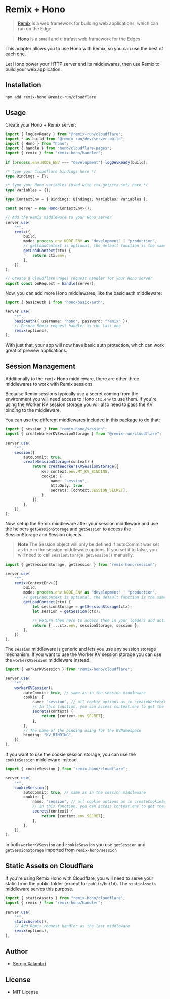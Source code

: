 # Remix + Hono

> [Remix](https://remix.run) is a web framework for building web applications,
> which can run on the Edge.

> [Hono](https://hono.dev) is a small and ultrafast web framework for the Edges.

This adapter allows you to use Hono with Remix, so you can use the best of each
one.

Let Hono power your HTTP server and its middlewares, then use Remix to build
your web application.

## Installation

```sh
npm add remix-hono @remix-run/cloudflare
```

## Usage

Create your Hono + Remix server:

```ts
import { logDevReady } from "@remix-run/cloudflare";
import * as build from "@remix-run/dev/server-build";
import { Hono } from "hono";
import { handle } from "hono/cloudflare-pages";
import { remix } from "remix-hono/handler";

if (process.env.NODE_ENV === "development") logDevReady(build);

/* type your Cloudflare bindings here */
type Bindings = {};

/* type your Hono variables (used with ctx.get/ctx.set) here */
type Variables = {};

type ContextEnv = { Bindings: Bindings; Variables: Variables };

const server = new Hono<ContextEnv>();

// Add the Remix middleware to your Hono server
server.use(
	"*",
	remix({
		build,
		mode: process.env.NODE_ENV as "development" | "production",
		// getLoadContext is optional, the default function is the same as here
		getLoadContext(ctx) {
			return ctx.env;
		},
	}),
);

// Create a Cloudflare Pages request handler for your Hono server
export const onRequest = handle(server);
```

Now, you can add more Hono middlewares, like the basic auth middleware:

```ts
import { basicAuth } from "hono/basic-auth";

server.use(
	"*",
	basicAuth({ username: "hono", password: "remix" }),
	// Ensure Remix request handler is the last one
	remix(options),
);
```

With just that, your app will now have basic auth protection, which can work
great of preview applications.

## Session Management

Additionally to the `remix` Hono middleware, there are other three middlewares
to work with Remix sessions.

Because Remix sessions typically use a secret coming from the environment you
will need access to Hono `ctx.env` to use them. If you're using the Worker KV
session storage you will also need to pass the KV binding to the middleware.

You can use the different middlewares included in this package to do that:

```ts
import { session } from "remix-hono/session";
import { createWorkerKVSessionStorage } from "@remix-run/cloudflare";

server.use(
	"*",
	session({
		autoCommit: true,
		createSessionStorage(context) {
			return createWorkersKVSessionStorage({
				kv: context.env.MY_KV_BINDING,
				cookie: {
					name: "session",
					httpOnly: true,
					secrets: [context.SESSION_SECRET],
				},
			});
		},
	}),
);
```

Now, setup the Remix middleware after your session middleware and use the
helpers `getSessionStorage` and `getSession` to access the SessionStorage and
Session objects.

> **Note** The Session object will only be defined if autoCommit was set as true
> in the session middleware options. If you set it to false, you will need to
> call `sessionStorage.getSession()` manually.

```ts
import { getSessionStorage, getSession } from "remix-hono/session";

server.use(
	"*",
	remix<ContextEnv>({
		build,
		mode: process.env.NODE_ENV as "development" | "production",
		// getLoadContext is optional, the default function is the same as here
		getLoadContext(ctx) {
			let sessionStorage = getSessionStorage(ctx);
			let session = getSession(ctx);

			// Return them here to access them in your loaders and actions
			return { ...ctx.env, sessionStorage, session };
		},
	}),
);
```

The `session` middleware is generic and lets you use any session storage
mechanism. If you want to use the Worker KV session storage you can use the
`workerKVSession` middleware instead.

```ts
import { workerKVSession } from "remix-hono/cloudflare";

server.use(
	"*",
	workerKVSession({
		autoCommit: true, // same as in the session middleware
		cookie: {
			name: "session", // all cookie options as in createWorkerKVSessionStorage
			// In this function, you can access context.env to get the session secret
			secrets(context) {
				return [context.env.SECRET];
			},
		},
		// The name of the binding using for the KVNamespace
		binding: "KV_BINDING",
	}),
);
```

If you want to use the cookie session storage, you can use the `cookieSession`
middleware instead.

```ts
import { cookieSession } from "remix-hono/cloudflare";

server.use(
	"*",
	cookieSession({
		autoCommit: true, // same as in the session middleware
		cookie: {
			name: "session", // all cookie options as in createCookieSessionStorage
			// In this function, you can access context.env to get the session secret
			secrets(context) {
				return [context.env.SECRET];
			},
		},
	}),
);
```

In both `workerKVSession` and `cookieSession` you use `getSession` and
`getSessionStorage` imported from `remix-hono/session`

## Static Assets on Cloudflare

If you're using Remix Hono with Cloudflare, you will need to serve your static
from the public folder (except for `public/build`). The `staticAssets`
middleware serves this purpose.

```ts
import { staticAssets } from "remix-hono/cloudflare";
import { remix } from "remix-hono/handler";

server.use(
	"*",
	staticAssets(),
	// Add Remix request handler as the last middleware
	remix(options),
);
```

## Author

- [Sergio Xalambrí](https://sergiodxa.com)

## License

- MIT License
